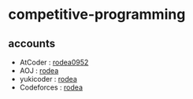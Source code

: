 # competitive-programming

## accounts
- AtCoder : [rodea0952](https://atcoder.jp/users/rodea0952)  
- AOJ : [rodea](https://onlinejudge.u-aizu.ac.jp/status/users/rodea)  
- yukicoder : [rodea](https://yukicoder.me/users/4248)
- Codeforces : [rodea](https://codeforces.com/profile/rodea)
